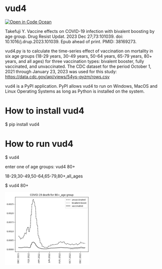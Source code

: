 # vud4
[![Open in Code Ocean](https://codeocean.com/codeocean-assets/badge/open-in-code-ocean.svg)](https://codeocean.com/capsule/1960114/tree)


Takefuji Y. Vaccine effects on COVID-19 infection with bivalent boosting by age group. Drug Resist Updat. 2023 Dec 27;73:101039. doi: 10.1016/j.drup.2023.101039. Epub ahead of print. PMID: 38169273.

vud4.py is to calculate the time-series effect of vaccination on mortality in six age groups (18-29 years, 30-49 years, 50-64 years, 65-79 years, 80+ years, and all ages) for three vaccination types: bivalent booster, fully vaccinated, and unvaccinated. The CDC dataset for the period October 1, 2021 through January 23, 2023 was used for this study:
https://data.cdc.gov/api/views/54ys-qyzm/rows.csv

vud4 is a PyPI application. PyPI allows vud4 to run on Windows, MacOS and Linux Operating Systems as long as Python is installed on the system.

# How to install vud4
$ pip install vud4

# How to run vud4
$ vud4

enter one of age groups: vud4 80+

18-29,30-49,50-64,65-79,80+,all_ages

$ vud4 80+

<img src='https://github.com/y-takefuji/vud4/raw/main/bivalent_80%2B.png' height=240 width=280>
